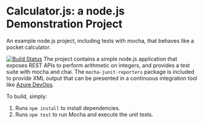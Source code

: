 Calculator.js: a node.js Demonstration Project
==============================================
An example node.js project, including tests with mocha, that behaves like
a pocket calculator.

[![Build Status](https://dev.azure.com/SurajCorp/Integrating%20External%20Source%20Control%20with%20Azure%20Pipelines/_apis/build/status/SurajNikam1994.calculator?branchName=master)](https://dev.azure.com/SurajCorp/Integrating%20External%20Source%20Control%20with%20Azure%20Pipelines/_build/latest?definitionId=18&branchName=master)
The project contains a simple node.js application that exposes REST APIs
to perform arithmetic on integers, and provides a test suite with mocha
and chai.  The `mocha-junit-reporters` package is included to provide XML
output that can be presented in a continuous integration tool like
[Azure DevOps](https://azure.com/devops).

To build, simply:

1. Runs `npm install` to install dependencies.
2. Runs `npm test` to run Mocha and execute the unit tests.

